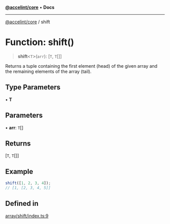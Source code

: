 [**@accelint/core**](../README.md) • **Docs**

***

[@accelint/core](../README.md) / shift

# Function: shift()

> **shift**\<`T`\>(`arr`): [`T`, `T`[]]

Returns a tuple containing the first element (head) of the given array and
the remaining elements of the array (tail).

## Type Parameters

• **T**

## Parameters

• **arr**: `T`[]

## Returns

[`T`, `T`[]]

## Example

```ts
shift([1, 2, 3, 4]);
// [1, [2, 3, 4, 5]]
```

## Defined in

[array/shift/index.ts:9](https://github.com/gohypergiant/standard-toolkit/blob/258694cea8ed8bbd956b3cf5da47c2c9debcf127/packages/core/src/array/shift/index.ts#L9)
